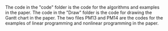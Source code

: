 The code in the "code" folder is the code for the algorithms and examples in the paper.
The code in the "Draw" folder is the code for drawing the Gantt chart in the paper.
The two files PM13 and PM14 are the codes for the examples of linear programming and nonlinear programming in the paper.
